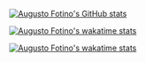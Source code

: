 [![Augusto Fotino's GitHub stats](https://github-readme-stats.vercel.app/api?username=AugustoFKL&title_color=FF0000&text_color=FFFFFF&&bg_color=000000)](https://github.com/AugustoFKL/github-readme-stats)

[![Augusto Fotino's wakatime stats](https://github-readme-stats.vercel.app/api/wakatime?username=AugustoFKL)](https://github.com/anuraghazra/github-readme-stats)

[![Augusto Fotino's wakatime stats](https://github-readme-stats.vercel.app/api/wakatime?username=HenriqueMAP)](https://github.com/anuraghazra/github-readme-stats)
